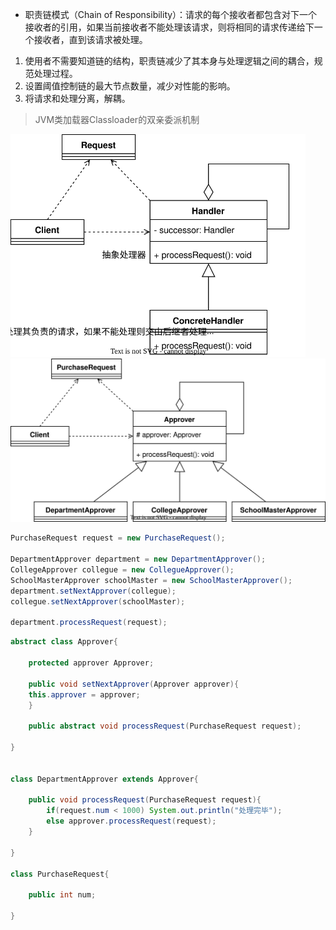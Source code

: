 - 职责链模式（Chain of Responsibility）：请求的每个接收者都包含对下一个接收者的引用，如果当前接收者不能处理该请求，则将相同的请求传递给下一个接收者，直到该请求被处理。

1. 使用者不需要知道链的结构，职责链减少了其本身与处理逻辑之间的耦合，规范处理过程。
2. 设置阈值控制链的最大节点数量，减少对性能的影响。
3. 将请求和处理分离，解耦。

> JVM类加载器Classloader的双亲委派机制

<img title="" src="../../pictures/设计模式-ChainOfResponsibility.drawio.svg" alt="" width="472">

<img src="../../pictures/设计模式-ChainOfResponsibility-School.drawio.svg" width="600"/>

```java
PurchaseRequest request = new PurchaseRequest();

DepartmentApprover department = new DepartmentApprover();
CollegeApprover collegue = new CollegueApprover();
SchoolMasterApprover schoolMaster = new SchoolMasterApprover();
department.setNextApprover(collegue);
collegue.setNextApprover(schoolMaster);

department.processRequest(request);
```

```java
abstract class Approver{

    protected approver Approver;

    public void setNextApprover(Approver approver){
    this.approver = approver;
    }

    public abstract void processRequest(PurchaseRequest request);

}


class DepartmentApprover extends Approver{

    public void processRequest(PurchaseRequest request){
        if(request.num < 1000) System.out.println("处理完毕");
        else approver.processRequest(request);
    }

}

class PurchaseRequest{

    public int num;

}
```
